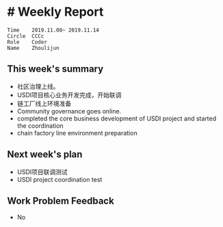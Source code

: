 # # Weekly Report
```
Time	2019.11.08~ 2019.11.14
Circle	CCCc
Role	Coder
Name	Zhoulijun
```
## This week's summary
- 社区治理上线。
- USDI项目核心业务开发完成，开始联调
- 链工厂线上环境准备
- Community governance goes online.
- completed the core business development of USDI project and started the coordination
- chain factory line environment preparation
## Next week's plan
- USDI项目联调测试
- USDI project coordination test
## Work Problem Feedback
- No
